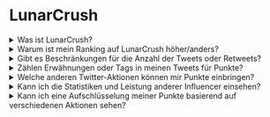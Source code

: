 # LunarCrush

<details>

<summary>Was ist LunarCrush?</summary>

LunarCrush ist eine Plattform, die maschinelles Lernen und Datenanalyse verwendet, um Einblicke in Kryptowährungsmärkte zu bieten. Sie analysiert die Aktivitäten in sozialen Medien und die Stimmung der Benutzer, um einen umfassenden Überblick über verschiedene Kryptowährungen zu bieten. Das Ziel der Plattform ist es, Investoren durch Echtzeitmetriken und -analysen bei informierten Entscheidungen zu unterstützen.

Wir verwenden LunarCrush als Datenanbieter in dieser Herausforderung.

Weitere Informationen zu LunarCrush finden Sie [hier](https://lunarcrush.com/faq).

</details>

<details>

<summary>Warum ist mein Ranking auf LunarCrush höher/anders?</summary>

Wir verwenden ein internes Bewertungssystem, um für alle Teilnehmer fairere Chancen zu gewährleisten.

</details>

<details>

<summary>Gibt es Beschränkungen für die Anzahl der Tweets oder Retweets?</summary>

Nein, vermeiden Sie einfach Spamming oder die Verwendung irrelevanter Tags.

</details>

<details>

<summary>Zählen Erwähnungen oder Tags in meinen Tweets für Punkte?</summary>

Ja, indirekt. Erwähnungen können zu einer größeren Reichweite führen, und eine größere Reichweite kann Ihr Einflussranking erhöhen, was Ihnen wiederum mehr Punkte einbringt. Tags sind entscheidend, damit Ihre Tweets erkannt werden. Stellen Sie sicher, dass Sie #XBorg, $XBG und #XBG verwenden.

</details>

<details>

<summary>Welche anderen Twitter-Aktionen können mir Punkte einbringen?</summary>

Likes, Kommentare, Retweets und die Steigerung Ihrer Follower-Zahl sind alles indirekte Faktoren, die Ihr Einflussranking verbessern können.

</details>

<details>

<summary>Kann ich die Statistiken und Leistung anderer Influencer einsehen?</summary>

Besuchen Sie unsere Rangliste. <mark style="color:red;">\[LINK ZUR RANGLISTE]</mark>\
Eine detailliertere Ansicht und Analyse finden Sie [hier](https://lunarcrush.com/cryptocurrency-influencers?symbol=XBG\&metric=influencers\_influential).

</details>

<details>

<summary>Kann ich eine Aufschlüsselung meiner Punkte basierend auf verschiedenen Aktionen sehen?</summary>

Sie erhalten Punkte basierend auf Ihrem täglichen Twitter-Engagement, gemessen von LunarCrush. Da LunarCrush ihre genaue Bewertungsmethodik nicht offenlegt, können wir keine weiteren spezifischen Informationen zu diesem Aspekt bereitstellen.

</details>